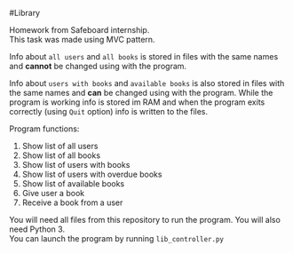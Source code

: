 #Library

Homework from Safeboard internship.  
This task was made using MVC pattern.

Info about `all users` and `all books` is stored in files with the same names and **cannot** be changed using with the program.

Info about `users with books` and `available books` is also stored in files with the same names and **can** be changed using with the program. 
While the program is working info is stored im RAM and when the program exits correctly (using `Quit` option) info is written to the files.

Program functions:
 1. Show list of all users  
 2. Show list of all books  
 3. Show list of users with books  
 4. Show list of users with overdue books  
 5. Show list of available books  
 6. Give user a book  
 7. Receive a book from a user    
  
You will need all files from this repository to run the program. You will also need Python 3.    
You can launch the program by running `lib_controller.py`
 
 